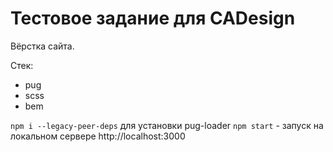 # Тестовое задание для **CADesign**

Вёрстка сайта.

Стек:
- pug
- scss
- bem

`npm i --legacy-peer-deps` для установки pug-loader
`npm start` - запуск на локальном сервере http://localhost:3000
